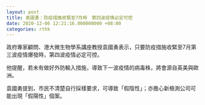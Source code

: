 ```yaml
---
layout: post
title: 袁國勇：防疫措施收緊至7月時　第四波疫情必定可控
date: 2020-12-06 12:21:16.000000000 +08:00
categories: rthk
---
```


政府專家顧問、港大微生物學系講座教授袁國勇表示，只要防疫措施收緊至7月第三波疫情爆發時，第四波疫情必定可控。

他提醒，若未有做好外防輸入措施，導致下一波疫情的病毒株，將會源自英美與歐洲。

袁國勇提到，市民不清楚自行採樣要求，可導致「假陰性」；亦擔心新檢測公司可能出現「假陽性」個案。
